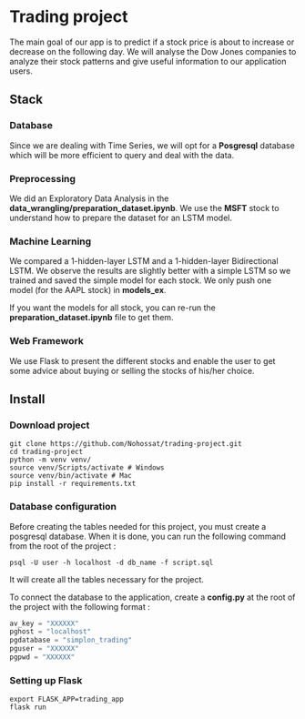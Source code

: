 # Trading project

The main goal of our app is to predict if a stock price is about to increase or decrease on the following day. We will analyse the Dow Jones companies to analyze their stock patterns and give useful information to our application users. 

## Stack

### Database

Since we are dealing with Time Series, we will opt for a **Posgresql** database which will be more efficient to query and deal with the data.

### Preprocessing

We did an Exploratory Data Analysis in the **data_wrangling/preparation_dataset.ipynb**. 
We use the **MSFT** stock to understand how to prepare the dataset for an LSTM model.

### Machine Learning

We compared a 1-hidden-layer LSTM and a 1-hidden-layer Bidirectional LSTM. We observe the results are slightly better with a simple LSTM so we trained and saved the simple model for each stock. We only push one model (for the AAPL stock) in **models_ex**.

If you want the models for all stock, you can re-run the **preparation_dataset.ipynb** file to get them.

### Web Framework

We use Flask to present the different stocks and enable the user to get some advice about buying or selling the stocks of his/her choice.

## Install

### Download project

```shell
git clone https://github.com/Nohossat/trading-project.git
cd trading-project
python -m venv venv/
source venv/Scripts/activate # Windows
source venv/bin/activate # Mac
pip install -r requirements.txt
```

### Database configuration

Before creating the tables needed for this project, you must create a posgresql database. When it is done, you can run the following command from the root of the project : 

```shell
psql -U user -h localhost -d db_name -f script.sql
```
It will create all the tables necessary for the project.

To connect the database to the application, create a **config.py** at the root of the project with the following format : 

```python
av_key = "XXXXXX"
pghost = "localhost"
pgdatabase = "simplon_trading"
pguser = "XXXXXX"
pgpwd = "XXXXXX"
```

### Setting up Flask

```shell
export FLASK_APP=trading_app
flask run
```
